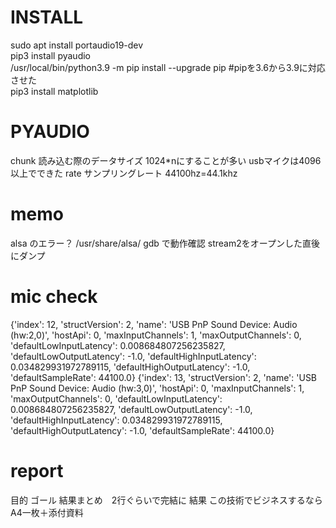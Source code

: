 # INSTALL  
sudo apt install portaudio19-dev  
pip3 install pyaudio  
/usr/local/bin/python3.9 -m pip install --upgrade pip  #pipを3.6から3.9に対応させた  
pip3 install matplotlib


# PYAUDIO  
chunk 読み込む際のデータサイズ 1024*nにすることが多い  usbマイクは4096以上でできた
rate サンプリングレート 44100hz=44.1khz  


# memo
alsa のエラー？    /usr/share/alsa/
gdb で動作確認 stream2をオープンした直後にダンプ



# mic check
{'index': 12, 'structVersion': 2, 'name': 'USB PnP Sound Device: Audio (hw:2,0)', 'hostApi': 0, 'maxInputChannels': 1, 'maxOutputChannels': 0, 'defaultLowInputLatency': 0.008684807256235827, 'defaultLowOutputLatency': -1.0, 'defaultHighInputLatency': 0.034829931972789115, 'defaultHighOutputLatency': -1.0, 'defaultSampleRate': 44100.0}
{'index': 13, 'structVersion': 2, 'name': 'USB PnP Sound Device: Audio (hw:3,0)', 'hostApi': 0, 'maxInputChannels': 1, 'maxOutputChannels': 0, 'defaultLowInputLatency': 0.008684807256235827, 'defaultLowOutputLatency': -1.0, 'defaultHighInputLatency': 0.034829931972789115, 'defaultHighOutputLatency': -1.0, 'defaultSampleRate': 44100.0}





# report
目的
ゴール
結果まとめ　2行ぐらいで完結に
結果
この技術でビジネスするなら
A4一枚＋添付資料


